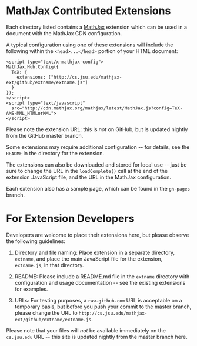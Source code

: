 # MathJax Contributed Extensions

Each directory listed contains a [MathJax](http://www.mathjax.org) extension which can be used in a document with the MathJax CDN configuration.

A typical configuration using one of these extensions will include the following within the `<head>...</head>` portion of your HTML document:

    <script type="text/x-mathjax-config">
    MathJax.Hub.Config({
      TeX: {
        extensions: ["http://cs.jsu.edu/mathjax-ext/github/extname/extname.js"] 
      }
    });
    </script>
    <script type="text/javascript"
      src="http://cdn.mathjax.org/mathjax/latest/MathJax.js?config=TeX-AMS-MML_HTMLorMML">
    </script>
    
Please note the extension URL:  this is *not* on GitHub, but is updated nightly from the GitHub master branch. 

Some extensions may require additional configuration -- for details, see the `README` in the directory for the extension.

The extensions can also be downloaded and stored for local use -- just be sure to change the URL in the `loadComplete()` call at the end of the extension JavaScript file, and the URL in the MathJax configuration.

Each extension also has a sample page, which can be found in the `gh-pages` branch.

# For Extension Developers

Developers are welcome to place their extensions here, but please observe the following guidelines:

1)  Directory and file naming:  Place extension in a separate directory, `extname`, and place the main JavaScript file for the extension, `extname.js`, in that directory.

2)  README:  Please include a README.md file in the `extname` directory with configuration and usage documentation -- see the existing extensions for examples.

3)  URLs:  For testing purposes, a `raw.github.com` URL is acceptable on a temporary basis, but before you push your commit to the master branch, please change the URL to  `http://cs.jsu.edu/mathjax-ext/github/extname/extname.js`.

Please note that your files will *not* be available immediately on the `cs.jsu.edu` URL -- this site is updated nightly from the master branch here.
